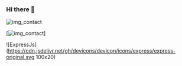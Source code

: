 ### Hi there 👋

![img_contact](/img/globe-light.svg)

[![img_contact](/img/globe-light.svg)]

![ExpressJs](https://cdn.jsdelivr.net/gh/devicons/devicon/icons/express/express-original.svg 100x20)
<!--

### Connect with me:


Here are some ideas to get you started:

- 🔭 I’m currently working on ...
- 🌱 I’m currently learning ...
- 👯 I’m looking to collaborate on ...
- 🤔 I’m looking for help with ...
- 💬 Ask me about ...
- 📫 How to reach me: ...
- 😄 Pronouns: ...
- ⚡ Fun fact: ...
-->
